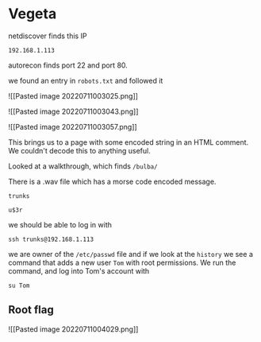 # Vegeta

netdiscover finds this IP

```
192.168.1.113
```

autorecon finds port 22 and port 80.

we found an entry in `robots.txt` and followed it

![[Pasted image 20220711003025.png]]

![[Pasted image 20220711003043.png]]

![[Pasted image 20220711003057.png]]

This brings us to a page with some encoded string in an HTML comment. We couldn't decode this to anything useful.

Looked at a walkthrough, which finds `/bulba/`

There is a .wav file which has a morse code encoded message.

```
trunks
```

```
u$3r
```

we should be able to log in with

```
ssh trunks@192.168.1.113
```

we are owner of the `/etc/passwd` file and if we look at the `history` we see a command that adds a new user `Tom` with root permissions. We run the command, and log into Tom's account with

```
su Tom
```

## Root flag

![[Pasted image 20220711004029.png]]

